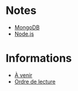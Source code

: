 # Notes
- [MongoDB](./MongoDB/Table_des_matiere.md)
- [Node.js](./Node.js/Table_des_matiere.md)
# Informations
- [À venir](./Info/A_venir.md)
- [Ordre de lecture](./Info/Ordre_de_lecture.md)